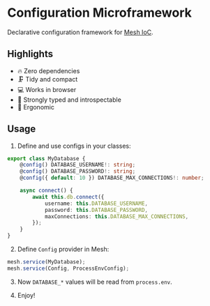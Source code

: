# Configuration Microframework

Declarative configuration framework for [Mesh IoC](https://github.com/nodescript/mesh).

## Highlights

- 🔥 Zero dependencies
- 🗜 Tidy and compact
- 💻 Works in browser
- 🔬 Strongly typed and introspectable
- 🌳 Ergonomic

## Usage

1. Define and use configs in your classes:

```ts
export class MyDatabase {
    @config() DATABASE_USERNAME!: string;
    @config() DATABASE_PASSWORD!: string;
    @config({ default: 10 }) DATABASE_MAX_CONNECTIONS!: number;

    async connect() {
        await this.db.connect({
            username: this.DATABASE_USERNAME,
            password: this.DATABASE_PASSWORD,
            maxConnections: this.DATABASE_MAX_CONNECTIONS,
        });
    }
}
```

2. Define `Config` provider in Mesh:

```ts
mesh.service(MyDatabase);
mesh.service(Config, ProcessEnvConfig);
```

3. Now `DATABASE_*` values will be read from `process.env`.

4. Enjoy!
